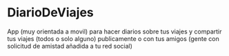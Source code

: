 DiarioDeViajes
==============

App (muy orientada a movil) para hacer diarios sobre tus viajes y compartir tus viajes (todos o solo alguno)
publicamente o con tus amigos (gente con solicitud de amistad añadida a tu red social)
